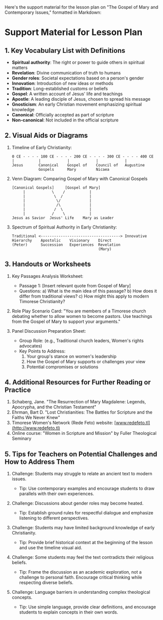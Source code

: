 Here's the support material for the lesson plan on "The Gospel of Mary and Contemporary Issues," formatted in Markdown:

# Support Material for Lesson Plan

## 1. Key Vocabulary List with Definitions

- **Spiritual authority**: The right or power to guide others in spiritual matters
- **Revelation**: Divine communication of truth to humans
- **Gender roles**: Societal expectations based on a person's gender
- **Innovation**: Introduction of new ideas or methods
- **Tradition**: Long-established customs or beliefs
- **Gospel**: A written account of Jesus' life and teachings
- **Apostle**: A leading disciple of Jesus, chosen to spread his message
- **Gnosticism**: An early Christian movement emphasizing spiritual knowledge
- **Canonical**: Officially accepted as part of scripture
- **Non-canonical**: Not included in the official scripture

## 2. Visual Aids or Diagrams

1. Timeline of Early Christianity:
   ```
   0 CE - - - - 100 CE - - - - 200 CE - - - - 300 CE - - - - 400 CE
   |           |            |            |            |
   Jesus       Canonical    Gospel of    Council of   Augustine
               Gospels      Mary         Nicaea
   ```

2. Venn Diagram: Comparing Gospel of Mary with Canonical Gospels
   ```
   [Canonical Gospels]     [Gospel of Mary]
        |            \    /           |
        |             \  /            |
        |              \/             |
        |              /\             |
        |             /  \            |
        |            /    \           |
   Jesus as Savior  Jesus' Life    Mary as Leader
   ```

3. Spectrum of Spiritual Authority in Early Christianity:
   ```
   Traditional <------------------------------------> Innovative
   Hierarchy    Apostolic    Visionary    Direct
   (Peter)      Succession   Experiences  Revelation
                                          (Mary)
   ```

## 3. Handouts or Worksheets

1. Key Passages Analysis Worksheet:
   - Passage 1: [Insert relevant quote from Gospel of Mary]
   - Questions:
     a) What is the main idea of this passage?
     b) How does it differ from traditional views?
     c) How might this apply to modern Timorese Christianity?

2. Role Play Scenario Card:
   "You are members of a Timorese church debating whether to allow women to become pastors. Use teachings from the Gospel of Mary to support your arguments."

3. Panel Discussion Preparation Sheet:
   - Group Role: (e.g., Traditional church leaders, Women's rights advocates)
   - Key Points to Address:
     1. Your group's stance on women's leadership
     2. How the Gospel of Mary supports or challenges your view
     3. Potential compromises or solutions

## 4. Additional Resources for Further Reading or Practice

1. Schaberg, Jane. "The Resurrection of Mary Magdalene: Legends, Apocrypha, and the Christian Testament"
2. Ehrman, Bart D. "Lost Christianities: The Battles for Scripture and the Faiths We Never Knew"
3. Timorese Women's Network (Rede Feto) website: [www.redefeto.tl](http://www.redefeto.tl)
4. Online course: "Women in Scripture and Mission" by Fuller Theological Seminary

## 5. Tips for Teachers on Potential Challenges and How to Address Them

1. Challenge: Students may struggle to relate an ancient text to modern issues.
   - Tip: Use contemporary examples and encourage students to draw parallels with their own experiences.

2. Challenge: Discussions about gender roles may become heated.
   - Tip: Establish ground rules for respectful dialogue and emphasize listening to different perspectives.

3. Challenge: Students may have limited background knowledge of early Christianity.
   - Tip: Provide brief historical context at the beginning of the lesson and use the timeline visual aid.

4. Challenge: Some students may feel the text contradicts their religious beliefs.
   - Tip: Frame the discussion as an academic exploration, not a challenge to personal faith. Encourage critical thinking while respecting diverse beliefs.

5. Challenge: Language barriers in understanding complex theological concepts.
   - Tip: Use simple language, provide clear definitions, and encourage students to explain concepts in their own words.
